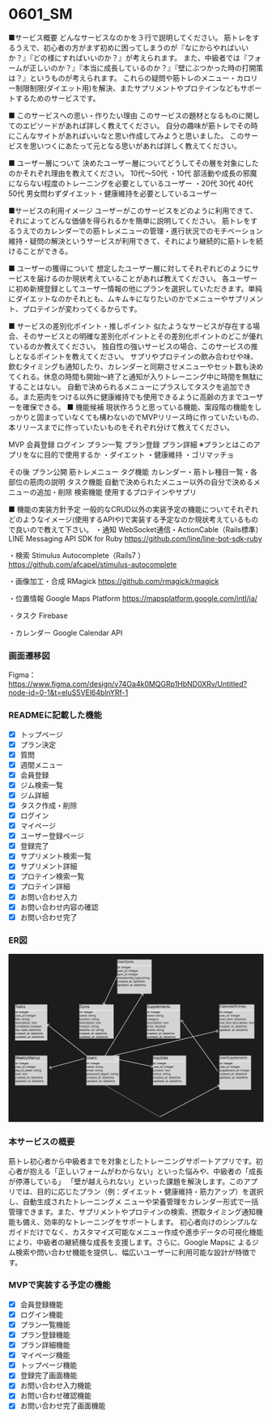 # 0601_SM
■サービス概要
どんなサービスなのかを３行で説明してください。
  筋トレをするうえで、初心者の方がまず初めに困ってしまうのが『なにからやればいいか？』『どの様にすればいいのか？』が考えられます。
  また、中級者では『フォームが正しいのか？』『本当に成長しているのか？』『壁にぶつかった時の打開策は？』というものが考えられます。
  これらの疑問や筋トレのメニュー・カロリー制限制限(ダイエット用)を解決、またサプリメントやプロテインなどもサポートするためのサービスです。

■ このサービスへの思い・作りたい理由
このサービスの題材となるものに関してのエピソードがあれば詳しく教えてください。
  自分の趣味が筋トレでその時にこんなサイトがあればいいなと思い作成してみようと思いました。
このサービスを思いつくにあたって元となる思いがあれば詳しく教えてください。

■ ユーザー層について
決めたユーザー層についてどうしてその層を対象にしたのかそれぞれ理由を教えてください。
  10代〜50代
  ・10代 部活動や成長の邪魔にならない程度のトレーニングを必要としているユーザー
  ・20代 30代 40代 50代 男女問わずダイエット・健康維持を必要としているユーザー

■サービスの利用イメージ
ユーザーがこのサービスをどのように利用できて、それによってどんな価値を得られるかを簡単に説明してください。
  筋トレをするうえでのカレンダーでの筋トレメニューの管理・進行状況でのモチベーション維持・疑問の解決というサービスが利用できて、それにより継続的に筋トレを続けることができる。

■ ユーザーの獲得について
想定したユーザー層に対してそれぞれどのようにサービスを届けるのか現状考えていることがあれば教えてください。
  各ユーザーに初め新規登録としてユーザー情報の他にプランを選択していただきます。単純にダイエットなのかそれとも、ムキムキになりたいのかでメニューやサプリメント、プロテインが変わってくるからです。

■ サービスの差別化ポイント・推しポイント
似たようなサービスが存在する場合、そのサービスとの明確な差別化ポイントとその差別化ポイントのどこが優れているのか教えてください。
独自性の強いサービスの場合、このサービスの推しとなるポイントを教えてください。
  サプリやプロテインの飲み合わせや味、飲むタイミングも通知したり、カレンダーと同期させメニューやセット数も決めてくれる。休息の時間も開始〜終了と通知が入りトレーニング中に時間を無駄にすることはない。
  自動で決められるメニューにプラスしてタスクを追加できる。また筋肉をつける以外に健康維持でも使用できるように高齢の方までユーザーを確保できる。
■ 機能候補
現状作ろうと思っている機能、案段階の機能をしっかりと固まっていなくても構わないのでMVPリリース時に作っていたいもの、本リリースまでに作っていたいものをそれぞれ分けて教えてください。

   MVP
    会員登録
    ログイン
    プラン一覧
    プラン登録
    プラン詳細 ※プランとはこのアプリをなに目的で使用するか
              ・ダイエット
              ・健康維持
              ・ゴリマッチョ
    
   その後
    プラン公開  筋トレメニュー
    タグ機能  カレンダー・筋トレ種目一覧・各部位の筋肉の説明
    タスク機能  自動で決められたメニュー以外の自分で決めるメニューの追加・削除
    検索機能  使用するプロテインやサプリ


■ 機能の実装方針予定
一般的なCRUD以外の実装予定の機能についてそれぞれどのようなイメージ(使用するAPIや)で実装する予定なのか現状考えているもので良いので教えて下さい。
・通知
  WebSocket通信・ActionCable（Rails標準）LINE Messaging API SDK for Ruby
    https://github.com/line/line-bot-sdk-ruby

・検索
  Stimulus Autocomplete（Rails7 ）
    https://github.com/afcapel/stimulus-autocomplete

・画像加工・合成
  RMagick
    https://github.com/rmagick/rmagick

・位置情報
  Google Maps Platform
    https://mapsplatform.google.com/intl/ja/

・タスク
  Firebase

・カレンダー
  Google Calendar API

### 画面遷移図
Figma：https://www.figma.com/design/v74Oa4k0MQGRp1HbND0XRv/Untitled?node-id=0-1&t=eIuS5VEl64blnYRf-1

### READMEに記載した機能
- [x] トップページ
- [x] プラン決定
- [x] 質問
- [x] 週間メニュー
- [x] 会員登録
- [x] ジム検索一覧
- [x] ジム詳細
- [x] タスク作成・削除
- [x] ログイン
- [x] マイページ
- [x] ユーザー登録ページ
- [x] 登録完了
- [x] サプリメント検索一覧
- [x] サプリメント詳細
- [x] プロテイン検索一覧
- [x] プロテイン詳細
- [x] お問い合わせ入力
- [x] お問い合わせ内容の確認
- [x] お問い合わせ完了

### ER図
![alt text](<スクリーンショット 2024-11-30 2.23.09.png>)

### 本サービスの概要
筋トレ初心者から中級者までを対象としたトレーニングサポートアプリです。初心者が抱える「正しいフォームがわからない」といった悩みや、中級者の「成長が停滞している」
「壁が越えられない」といった課題を解決します。このアプリでは、目的に応じたプラン（例：ダイエット・健康維持・筋力アップ）を選択し、自動生成されたトレーニングメ
ニューや栄養管理をカレンダー形式で一括管理できます。また、サプリメントやプロテインの検索、摂取タイミング通知機能も備え、効率的なトレーニングをサポートします。
初心者向けのシンプルなガイドだけでなく、カスタマイズ可能なメニュー作成や進歩データの可視化機能により、中級者の継続機な成長を支援します。さらに、Google Mapsに
よるジム検索や問い合わせ機能を提供し、幅広いユーザーに利用可能な設計が特徴です。

### MVPで実装する予定の機能
- [x] 会員登録機能
- [x] ログイン機能
- [x] プラン一覧機能
- [x] プラン登録機能
- [x] プラン詳細機能
- [x] マイページ機能
- [x] トップページ機能
- [x] 登録完了画面機能
- [x] お問い合わせ入力機能
- [x] お問い合わせ確認機能
- [x] お問い合わせ完了画面機能